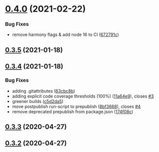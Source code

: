 # [0.4.0](https://github.com/tufan-io/simple-ci/compare/0.3.5...0.4.0) (2021-02-22)


### Bug Fixes

* remove harmony flags & add node 16 to CI ([672791c](https://github.com/tufan-io/simple-ci/commit/672791c3b081df8bcff855d029c72e52e01bf9fb))



## [0.3.5](https://github.com/tufan-io/simple-ci/compare/0.3.4...0.3.5) (2021-01-18)



## [0.3.4](https://github.com/tufan-io/simple-ci/compare/0.3.3...0.3.4) (2021-01-18)


### Bug Fixes

* adding .gitattributes ([63cbc8b](https://github.com/tufan-io/simple-ci/commit/63cbc8b92a65e25ca61c55076d6c0616f01369bd))
* adding explicit code coverage thresholds (100%) ([11a64e9](https://github.com/tufan-io/simple-ci/commit/11a64e9ef435293e42d6fcc80f38bd61137bfcf9)), closes [#3](https://github.com/tufan-io/simple-ci/issues/3)
* greener builds ([c5d2da5](https://github.com/tufan-io/simple-ci/commit/c5d2da5b9e887d4d37ac931c6aa2c3bd99d3f3f1))
* move postpublish run-script to prepublish ([8bf3668](https://github.com/tufan-io/simple-ci/commit/8bf36689f9468be632fc2d4f6eb98adaa48616bb)), closes [#4](https://github.com/tufan-io/simple-ci/issues/4)
* remove deprecated prepublish from package.json ([174f08c](https://github.com/tufan-io/simple-ci/commit/174f08c4ec410dfbfe736624f92dd75b75cd2b7f))



## [0.3.3](https://github.com/tufan-io/simple-ci/compare/0.3.2...0.3.3) (2020-04-27)



## [0.3.2](https://github.com/tufan-io/simple-ci/compare/0.3.1...0.3.2) (2020-04-27)



